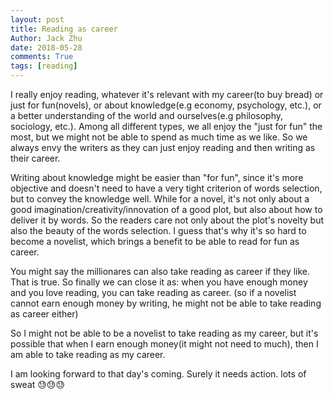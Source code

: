 ```yaml
---
layout: post
title: Reading as career
Author: Jack Zhu
date: 2018-05-28
comments: True
tags: [reading]
---
```


I really enjoy reading, whatever it's relevant with my career(to buy bread) or just for fun(novels),
or about knowledge(e.g economy, psychology, etc.), or a better understanding of the world and ourselves(e.g philosophy, 
sociology, etc.). Among all different types, we all enjoy the "just for fun" the most, but we might
not be able to spend as much time as we like. So we always envy the writers as they can just enjoy reading
and then writing as their career.

Writing about knowledge might be easier than "for fun", since it's more objective and doesn't need to have
a very tight criterion of words selection, but to convey the knowledge well. While for a novel, it's not only
about a good imagination/creativity/innovation of a good plot, but also about how to deliver it by words. So 
the readers care not only about the plot's novelty but also the beauty of the words selection. I guess that's why
it's so hard to become a novelist, which brings a benefit to be able to read for fun as career.

You might say the millionares can also take reading as career if they like. That is true. So finally we can close
it as: when you have enough money and you love reading, you can take reading as career. (so if a novelist cannot
earn enough money by writing, he might not be able to take reading as career either)

So I might not be able to be a novelist to take reading as my career, but it's possible that when I earn enough
money(it might not need to much), then I am able to take reading as my career.

I am looking forward to that day's coming. Surely it needs action. lots of sweat 😓😓😓
